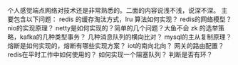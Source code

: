 个人感觉端点网络对技术还是非常熟悉的。二面的内容说浅不浅，说深不深。
主要包含以下问题：
redis 的缓存淘汰方式，lru 算法如何实现？
redis的网络模型？nio的实现原理？
netty是如何实现的？简单的几个问题？大鱼不会
zk 的选举策略，kafka的几种类型事务？
几种消息队列的横向比对？
mysql的主从复制原理？
熔断是如何实现的，熔断有哪些实现方案？
iot的南向北向？
网关的路由配置？
redis在平时工作中如何使用的？
如何实现一个阻塞队列？
判断是否有环？
